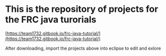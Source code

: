 # This is the repository of projects for the FRC java turorials
[https://team1732.gitbook.io/frc-java-tutorial/](https://team1732.gitbook.io/frc-java-tutorial/)

After downloading, import the projects above into eclipse to edit and exlore
